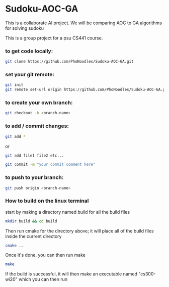 # Sudoku-AOC-GA
This is a collaborate AI project. We will be comparing AOC to GA algorithms for solving sudoku

This is a group project for a psu CS441 course.

### to get code locally: 

```bash
git clone https://github.com/PhoNoodles/Sudoku-AOC-GA.git
```

### set your git remote:

```bash
git init 
git remote set-url origin https://github.com/PhoNoodles/Sudoku-AOC-GA.git
```

### to create your own branch:

```bash
git checkout -b <branch-name> 
```

### to add / commit changes:

```bash
git add *   
```
or
```bash
git add file1 file2 etc...
```
```bash
git commit -m "your commit comment here"
```

### to push to your branch:

```bash
git push origin <branch-name>
```
### How to build on the linux terminal
start by making a directory named build for all the build files
```bash
mkdir build && cd build
```
Then run cmake for the directory above; it will place all of the build files inside the current directory

```bash
cmake ..
```
Once it's done, you can then run make

```bash
make
```
If the build is successful, it will then make an executable named "cs300-wi20" which you can then run  
